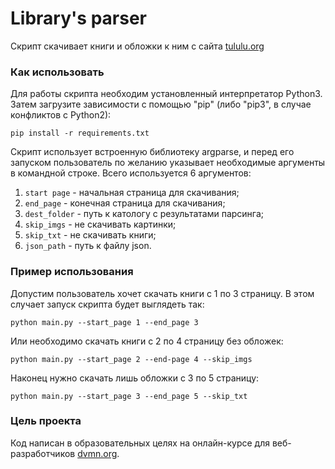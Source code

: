 # Library's parser
Скрипт скачивает книги и обложки к ним с сайта [tululu.org](http://tululu.org/)

### Как использовать
Для работы скрипта необходим установленный интерпретатор Python3. Затем загрузите зависимости с помощью "pip" (либо "pip3", в случае конфликтов с Python2):  

    pip install -r requirements.txt

Скрипт использует встроенную библиотеку argparse, и перед его запуском пользователь по желанию указывает необходимые аргументы в командной строке. Всего используется 6 аргументов:
1) `start page` - начальная страница для скачивания;
2) `end_page` - конечная страница для скачивания;
3) `dest_folder` - путь к катологу с результатами парсинга;
4) `skip_imgs` - не скачивать картинки;
5) `skip_txt` - не скачивать книги;
6) `json_path` - путь к файлу json.

### Пример использования
Допустим пользователь хочет скачать книги с 1 по 3 страницу. В этом случает запуск скрипта будет выглядеть так:    

    python main.py --start_page 1 --end_page 3

Или необходимо скачать книги с 2 по 4 страницу без обложек:   

    python main.py --start_page 2 --end-page 4 --skip_imgs

Наконец нужно скачать лишь обложки с 3 по 5 страницу:    

    python main.py --start_page 3 --end_page 5 --skip_txt

### Цель проекта
Код написан в образовательных целях на онлайн-курсе для веб-разработчиков [dvmn.org](https://dvmn.org).
